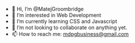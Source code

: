 - 👋 Hi, I’m @MatejGroombridge
- 👀 I’m interested in Web Development
- 🌱 I’m currently learning CSS and Javascript
- 💞️ I’m not looking to collaborate on anything yet.
- 📫 How to reach me: mdpgbusiness@gmail.com
